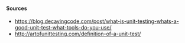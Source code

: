 #### Sources
* https://blog.decayingcode.com/post/what-is-unit-testing-whats-a-good-unit-test-what-tools-do-you-use/
* http://artofunittesting.com/definition-of-a-unit-test/